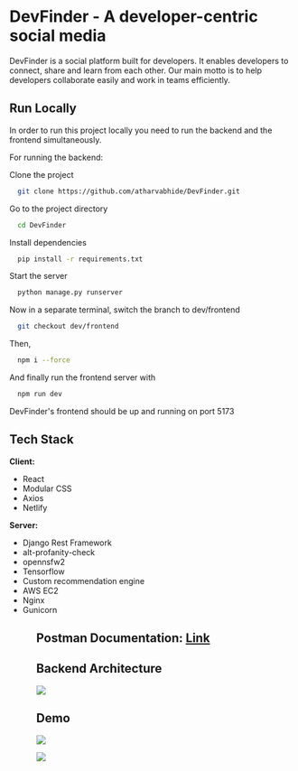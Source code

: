 
# DevFinder - A developer-centric social media

DevFinder is a social platform built for developers. It enables developers to connect, share and learn from each other. Our main motto is to help developers collaborate easily and work in teams efficiently.


## Run Locally
In order to run this project locally you need to run the backend and the frontend simultaneously.

For running the backend:

Clone the project

```bash
  git clone https://github.com/atharvabhide/DevFinder.git
```

Go to the project directory

```bash
  cd DevFinder
```

Install dependencies

```bash
  pip install -r requirements.txt
```

Start the server

```bash
  python manage.py runserver
```
Now in a separate terminal, switch the branch to dev/frontend

```bash
  git checkout dev/frontend
```
Then, 

```bash
  npm i --force
```
And finally run the frontend server with 
```bash
  npm run dev
```
DevFinder's frontend should be up and running on port 5173

## Tech Stack

**Client:** 
<ul>
<li>React </li>
<li>Modular CSS</li>
<li>Axios</li>
<li>Netlify</li>
</ul>

**Server:** 
<ul>
<li>Django Rest Framework </li>
<li>alt-profanity-check</li>
<li>opennsfw2 </li>
<li>Tensorflow </li>
<li>Custom recommendation engine</li>
<li>AWS EC2</li>
<li>Nginx</li>
<li>Gunicorn</li>
<ul>
  
  ## Postman Documentation: <a href="https://documenter.getpostman.com/view/19369668/2s93eYTrtf" target="_blank">Link</a>
  
## Backend Architecture
  ![](https://github.com/atharvabhide/DevFinder/blob/dev/backend/architecture.jpg)

## Demo
  ![](https://github.com/atharvabhide/DevFinder/blob/dev/backend/cover%20image.png)
  
  ![](https://github.com/atharvabhide/DevFinder/blob/dev/backend/gif.gif)





